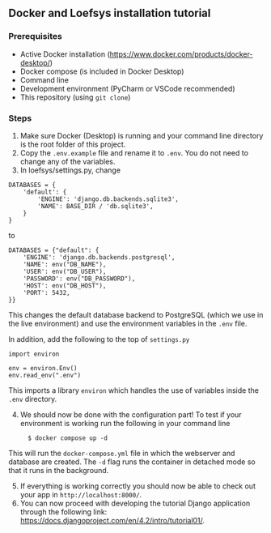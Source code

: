 ## Docker and Loefsys installation tutorial

### Prerequisites
- Active Docker installation (https://www.docker.com/products/docker-desktop/)
- Docker compose (is included in Docker Desktop)
- Command line
- Development environment (PyCharm or VSCode recommended)
- This repository (using `git clone`)

### Steps
1. Make sure Docker (Desktop) is running and your command line directory is the root folder of this project.
2. Copy the `.env.example` file and rename it to `.env`. You do not need to change any of the variables.
3. In loefsys/settings.py, change
```
DATABASES = {
    'default': {
        'ENGINE': 'django.db.backends.sqlite3',
        'NAME': BASE_DIR / 'db.sqlite3',
    }
}
```
to
```
DATABASES = {"default": {
    'ENGINE': 'django.db.backends.postgresql',
    'NAME': env("DB_NAME"),
    'USER': env("DB_USER"),
    'PASSWORD': env("DB_PASSWORD"),
    'HOST': env("DB_HOST"),
    'PORT': 5432,
}}
```
This changes the default database backend to PostgreSQL (which we use in the live environment) and use the environment variables in the `.env` file.

In addition, add the following to the top of `settings.py`
```
import environ

env = environ.Env()
env.read_env(".env")
```

This imports a library `environ` which handles the use of variables inside the `.env` directory.

4. We should now be done with the configuration part! To test if your environment is working run the following in your command line

         $ docker compose up -d

This will run the `docker-compose.yml` file in which the webserver and database are created. The `-d` flag runs the container in detached mode so that it runs in the background.

5. If everything is working correctly you should now be able to check out your app in `http://localhost:8000/`.
6. You can now proceed with developing the tutorial Django application through the following link: https://docs.djangoproject.com/en/4.2/intro/tutorial01/.